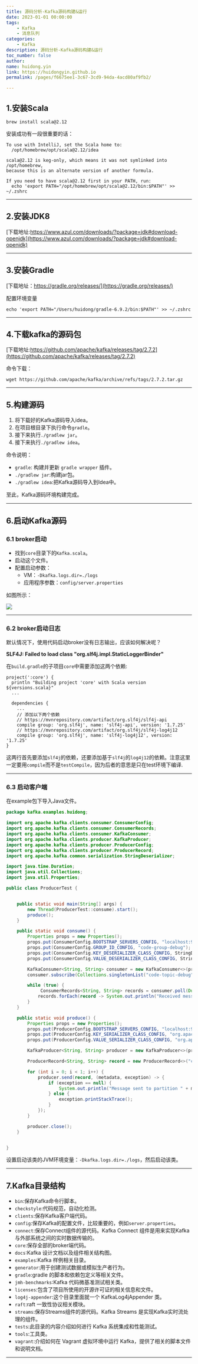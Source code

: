 ```yaml
---
title: 源码分析-Kafka源码构建&运行
date: 2023-01-01 00:00:00
tags:
    - Kafka
    - 消息队列
categories:
    - Kafka
description: 源码分析-Kafka源码构建&运行
toc_number: false
author:
name: huidong.yin
link: https://huidongyin.github.io
permalink: /pages/f6675ee1-3c67-3cd9-94da-4acd80af9fb2/

---
```


## 1.安装Scala

```text
brew install scala@2.12
```

安装成功有一段很重要的话：

```text
To use with IntelliJ, set the Scala home to:
  /opt/homebrew/opt/scala@2.12/idea

scala@2.12 is keg-only, which means it was not symlinked into /opt/homebrew,
because this is an alternate version of another formula.

If you need to have scala@2.12 first in your PATH, run:
  echo 'export PATH="/opt/homebrew/opt/scala@2.12/bin:$PATH"' >> ~/.zshrc
```

---

## 2.安装JDK8

[下载地址:https://www.azul.com/downloads/?package=jdk#download-openjdk](https://www.azul.com/downloads/?package=jdk#download-openjdk)

---

## 3.安装Gradle

[下载地址：https://gradle.org/releases/](https://gradle.org/releases/)

配置环境变量
```text
echo 'export PATH="/Users/huidong/gradle-6.9.2/bin:$PATH"' >> ~/.zshrc
```

---

## 4.下载kafka的源码包

[下载地址:https://github.com/apache/kafka/releases/tag/2.7.2](https://github.com/apache/kafka/releases/tag/2.7.2)

命令下载：

```text
wget https://github.com/apache/kafka/archive/refs/tags/2.7.2.tar.gz
```

---

## 5.构建源码

1. 将下载好的Kafka源码导入idea。
2. 在项目根目录下执行命令`gradle`。
3. 接下来执行`./gradlew jar`。
4. 接下来执行`./gradlew idea`。

命令说明：

- `gradle`: 构建并更新 `gradle wrapper` 插件。
- `./gradlew jar`:构建jar包。
- `./gradlew idea`:把Kafka源码导入到Idea中。

至此，Kafka源码环境构建完成。

---

## 6.启动Kafka源码

### 6.1 broker启动

- 找到`core`目录下的`Kafka.scala`。
- 启动这个文件。
- 配置启动参数：
    - VM：`-Dkafka.logs.dir=./logs`
    - 应用程序参数：`config/server.properties`

如图所示：

![](https://raw.githubusercontent.com/huidongyin/DrawingBed/main/Kafka/202312231339518.png)

---

### 6.2 broker启动日志

默认情况下，使用代码启动broker没有日志输出，应该如何解决呢？

**SLF4J: Failed to load class "org.slf4j.impl.StaticLoggerBinder"**

在`build.gradle`的子项目`core`中需要添加这两个依赖:

```text
project(':core') {
  println "Building project 'core' with Scala version ${versions.scala}"
  ...

  dependencies {
    ...
    // 添加以下两个依赖
    // https://mvnrepository.com/artifact/org.slf4j/slf4j-api
    compile group: 'org.slf4j', name: 'slf4j-api', version: '1.7.25'
    // https://mvnrepository.com/artifact/org.slf4j/slf4j-log4j12
    compile group: 'org.slf4j', name: 'slf4j-log4j12', version: '1.7.25'
}
```

这两行首先要添加`slf4j`的依赖，还要添加基于`slf4j`的`log4j12`的依赖。注意这里一定要用`compile`而不是`testCompile`，因为后者的意思是只在test环境下编译.

----

### 6.3 启动客户端

在example包下导入Java文件。

```java
package kafka.examples.huidong;

import org.apache.kafka.clients.consumer.ConsumerConfig;
import org.apache.kafka.clients.consumer.ConsumerRecords;
import org.apache.kafka.clients.consumer.KafkaConsumer;
import org.apache.kafka.clients.producer.KafkaProducer;
import org.apache.kafka.clients.producer.ProducerConfig;
import org.apache.kafka.clients.producer.ProducerRecord;
import org.apache.kafka.common.serialization.StringDeserializer;

import java.time.Duration;
import java.util.Collections;
import java.util.Properties;

public class ProducerTest {


    public static void main(String[] args) {
        new Thread(ProducerTest::consume).start();
        produce();
    }

    public static void consume() {
        Properties props = new Properties();
        props.put(ConsumerConfig.BOOTSTRAP_SERVERS_CONFIG, "localhost:9002");
        props.put(ConsumerConfig.GROUP_ID_CONFIG, "code-group-debug");
        props.put(ConsumerConfig.KEY_DESERIALIZER_CLASS_CONFIG, StringDeserializer.class.getName());
        props.put(ConsumerConfig.VALUE_DESERIALIZER_CLASS_CONFIG, StringDeserializer.class.getName());

        KafkaConsumer<String, String> consumer = new KafkaConsumer<>(props);
        consumer.subscribe(Collections.singletonList("code-topic-debug"));

        while (true) {
             ConsumerRecords<String, String> records = consumer.poll(Duration.ofMillis(100));
            records.forEach(record -> System.out.println("Received message: key = " + record.key() + ", value = " + record.value()));
        }
    }

    public static void produce() {
        Properties props = new Properties();
        props.put(ProducerConfig.BOOTSTRAP_SERVERS_CONFIG, "localhost:9002");
        props.put(ProducerConfig.KEY_SERIALIZER_CLASS_CONFIG, "org.apache.kafka.common.serialization.StringSerializer");
        props.put(ProducerConfig.VALUE_SERIALIZER_CLASS_CONFIG, "org.apache.kafka.common.serialization.StringSerializer");

        KafkaProducer<String, String> producer = new KafkaProducer<>(props);

        ProducerRecord<String, String> record = new ProducerRecord<>("code-topic-debug",  "value");

        for (int i = 0; i < 1; i++) {
            producer.send(record, (metadata, exception) -> {
                if (exception == null) {
                    System.out.println("Message sent to partition " + metadata.partition() + " with offset " + metadata.offset());
                } else {
                    exception.printStackTrace();
                }
            });
        }

        producer.close();
    }


}
```
设置启动该类的JVM环境变量：`-Dkafka.logs.dir=./logs`，然后启动该类。

---

## 7.Kafka目录结构

- `bin`:保存Kafka命令行脚本。
- `checkstyle`:代码规范，自动化检测。
- `clients`:保存Kafka客户端代码。
- `config`:保存Kafka的配置文件，比较重要的，例如`server.properties`。
- `connect`:保存Connect组件的源代码。Kafka Connect 组件是用来实现Kafka与外部系统之间的实时数据传输的。
- `core`:保存全部的broker端代码。
- `docs`:Kafka 设计文档以及组件相关结构图。
- `examples`:Kafka 样例相关目录。
- `generator`:用于创建测试数据或模拟生产者行为。
- `gradle`:gradle 的脚本和依赖包定义等相关文件。
- `jmh-benchmarks`:Kafka 代码微基准测试相关类。
- `licenses`:包含了项目所使用的开源许可证的相关信息和文件。
- `log4j-appender`:这个目录里面就一个 KafkaLog4jAppender 类。
- `raft`:raft 一致性协议相关模块。
- `streams`:保存Streams组件的源代码。Kafka Streams 是实现Kafka实时流处理的组件。
- `tests`:此目录的内容介绍如何进行 Kafka 系统集成和性能测试。
- `tools`:工具类。
- `vagrant`:介绍如何在 Vagrant 虚拟环境中运行 Kafka，提供了相关的脚本文件和说明文档。

---

